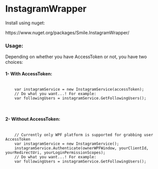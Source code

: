 # InstagramWrapper
<p>Install using nuget:</p>
https://www.nuget.org/packages/Smile.InstagramWrapper/

<H3>Usage:</H3>
Depending on whether you have AccessToken or not, you have two choices:
  <H4>1- With AccessToken:</H4>
  <pre>
  <code>
    var instagramService = new InstagramService(accessToken);
    // Do what you want...! For example:
    var followingUsers = instagramService.GetFollowingUsers();
  </code>
  </pre>
  <H4>2- Without AccessToken:</H4>
  <pre>
  <code>
    // Currently only WPF platform is supported for grabbing user AccessToken
    var instagramService = new InstagramService();
    instagramService.Authenticate(ownerWPFWindow, yourClientId, yourRedirectUri, yourLoginPermissionScopes);
    // Do what you want...! For example:
    var followingUsers = instagramService.GetFollowingUsers();
  </code>
  </pre>
